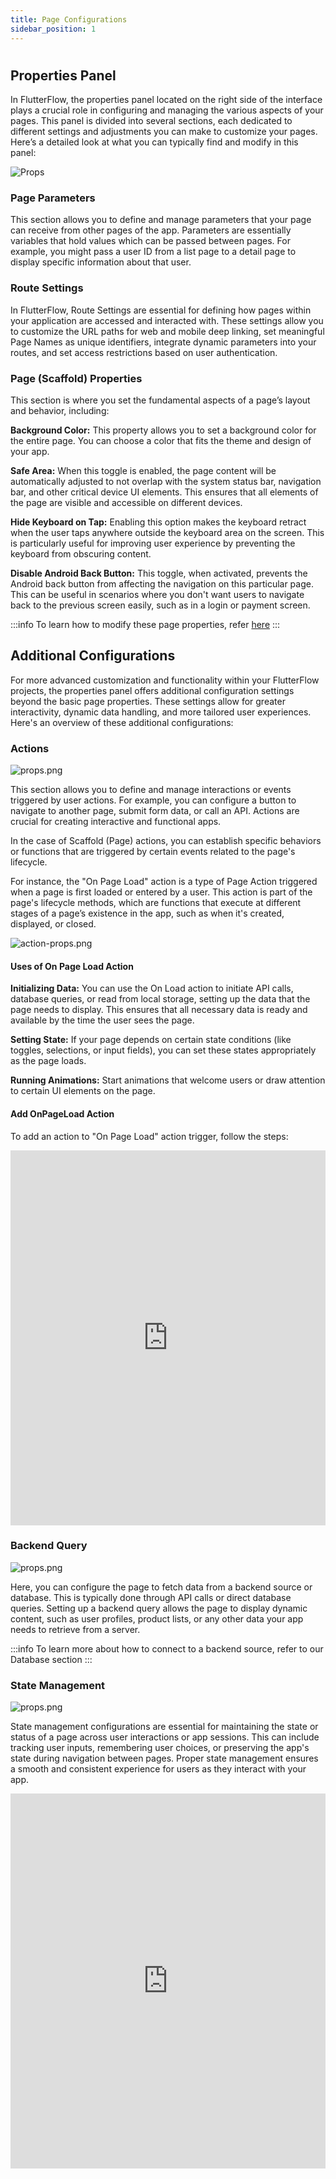 ```yaml
---
title: Page Configurations
sidebar_position: 1
---
```

#
## Properties Panel

In FlutterFlow, the properties panel located on the right side of the interface
plays a crucial role in configuring and managing the various aspects of your
pages. This panel is divided into several sections, each dedicated to different
settings and adjustments you can make to customize your pages. Here’s a detailed
look at what you can typically find and modify in this panel:

<img src="imgs/props-panel.png" alt="Props"/>

### Page Parameters

This section allows you to define and manage parameters that your page can
receive from other pages of the app. Parameters are essentially variables that
hold values which can be passed between pages. For example, you might pass a
user ID from a list page to a detail page to display specific information about
that user.

### Route Settings

In FlutterFlow, Route Settings are essential for defining how pages within your
application are accessed and interacted with. These settings allow you to
customize the URL paths for web and mobile deep linking, set meaningful Page
Names as unique identifiers, integrate dynamic parameters into your routes, and
set access restrictions based on user authentication.

### Page (Scaffold) Properties

This section is where you set the fundamental aspects of a page’s layout and
behavior, including:

**Background Color:** This property allows you to set a background color for the
entire page. You can choose a color that fits the theme and design of your app.

**Safe Area:** When this toggle is enabled, the page content will be
automatically adjusted to not overlap with the system status bar, navigation
bar, and other critical device UI elements. This ensures that all elements of
the page are visible and accessible on different devices.

**Hide Keyboard on Tap:** Enabling this option makes the keyboard retract when
the
user taps anywhere outside the keyboard area on the screen. This is particularly
useful for improving user experience by preventing the keyboard from obscuring
content.

**Disable Android Back Button:** This toggle, when activated, prevents the
Android
back button from affecting the navigation on this particular page. This can be
useful in scenarios where you don't want users to navigate back to the previous
screen easily, such as in a login or payment screen.

:::info
To learn how to modify these page properties, refer [here](docs/resources/widgets/pages/how-tos.md)
:::

## Additional Configurations

For more advanced customization and functionality within your FlutterFlow
projects, the properties panel offers additional configuration settings beyond
the basic page properties. These settings allow for greater interactivity,
dynamic data handling, and more tailored user experiences. Here's an overview of
these additional configurations:

### Actions  
![props.png](imgs/props.png)

This section allows you to define and manage interactions or events triggered by
user actions. For example, you can configure a button to navigate to another
page, submit form data, or call an API. Actions are crucial for creating
interactive and functional apps.

In the case of Scaffold (Page) actions, you can establish specific behaviors or
functions that are triggered by certain events related to the page's lifecycle.

For instance, the "On Page Load" action is a type of Page Action triggered when
a page is first loaded or entered by a user. This action is part of the page's
lifecycle methods, which are functions that execute at different stages of a
page’s existence in the app, such as when it's created, displayed, or closed.

![action-props.png](imgs/action-props.png)

#### Uses of On Page Load Action

**Initializing Data:** You can use the On Load action to initiate API calls,
database queries, or read from local storage, setting up the data that the page
needs to display. This ensures that all necessary data is ready and available by
the time the user sees the page.

**Setting State:** If your page depends on certain state conditions (like toggles,
selections, or input fields), you can set these states appropriately as the page
loads.

**Running Animations:** Start animations that welcome users or draw attention to
certain UI elements on the page.

#### Add OnPageLoad Action
To add an action to "On Page Load" action trigger, follow the steps: 

<iframe src="https://demo.arcade.software/ii0otHqkoRtPY66n4c2y?embed&show_copy_link=true" title="app.flutterflow.io/authentication" frameborder="0" loading="lazy" webkitallowfullscreen mozallowfullscreen allowfullscreen allow="clipboard-write" width="100%" height="600"></iframe>


### Backend Query
![props.png](imgs/backend-query.png)

Here, you can configure the page to fetch data from a backend source or
database. This is typically done through API calls or direct database queries.
Setting up a backend query allows the page to display dynamic content, such as
user profiles, product lists, or any other data your app needs to retrieve from
a server.

:::info
To learn more about how to connect to a backend source, refer to our Database section
:::

### State Management
![props.png](imgs/statemgm.png)

State management configurations are essential for maintaining the state or
status of a page across user interactions or app sessions. This can include
tracking user inputs, remembering user choices, or preserving the app's state
during navigation between pages. Proper state management ensures a smooth and
consistent experience for users as they interact with your app.

<iframe src="https://demo.arcade.software/Qhg62nqMjhg8973XPQhb?embed&show_copy_link=true" title="app.flutterflow.io/authentication" frameborder="0" loading="lazy" webkitallowfullscreen mozallowfullscreen allowfullscreen allow="clipboard-write" width="100%" height="600"></iframe>
